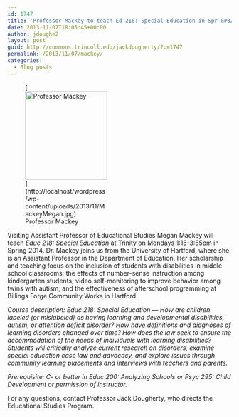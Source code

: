 ```yaml
---
id: 1747
title: 'Professor Mackey to teach Ed 218: Special Education in Spr &#8217;14'
date: 2013-11-07T18:05:45+00:00
author: jdoughe2
layout: post
guid: http://commons.trincoll.edu/jackdougherty/?p=1747
permalink: /2013/11/07/mackey/
categories:
  - Blog posts
---
```

<figure id="attachment_1749" style="width: 184px" class="wp-caption alignright">[<img class=" wp-image-1749  " alt="Professor Mackey" src="http://commons.trincoll.edu/jackdougherty/files/2013/11/MackeyMegan-278x300.jpg" width="184" height="198" srcset="http://localhost/wordpress/wp-content/uploads/2013/11/MackeyMegan-278x300.jpg 278w, http://localhost/wordpress/wp-content/uploads/2013/11/MackeyMegan.jpg 594w" sizes="(max-width: 184px) 100vw, 184px" />](http://localhost/wordpress/wp-content/uploads/2013/11/MackeyMegan.jpg)<figcaption class="wp-caption-text">Professor Mackey</figcaption></figure> 

Visiting Assistant Professor of Educational Studies Megan Mackey will teach _Educ 218: Special Education_ at Trinity on Mondays 1:15-3:55pm in Spring 2014. Dr. Mackey joins us from the University of Hartford, where she is an Assistant Professor in the Department of Education. Her scholarship and teaching focus on the inclusion of students with disabilities in middle school classrooms; the effects of number-sense instruction among kindergarten students; video self-monitoring to improve behavior among twins with autism; and the effectiveness of afterschool programming at Billings Forge Community Works in Hartford.

_Course description: Educ 218: Special Education — How are children labeled (or mislabeled) as having learning and developmental disabilities, autism, or attention deficit disorder? How have definitions and diagnoses of learning disorders changed over time? How does the law seek to ensure the accommodation of the needs of individuals with learning disabilities? Students will critically analyze current research on disorders, examine special education case law and advocacy, and explore issues through community learning placements and interviews with teachers and parents._
  
 _Prerequisite: C- or better in Educ 200: Analyzing Schools or Psyc 295: Child Development or permission of instructor._

For any questions, contact Professor Jack Dougherty, who directs the Educational Studies Program.